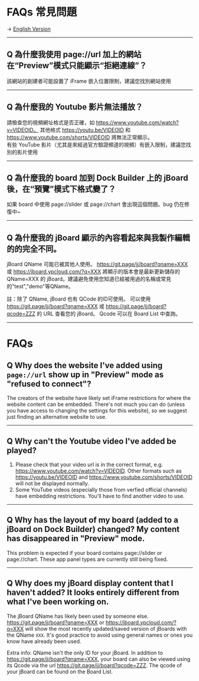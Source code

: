 # FAQs 常見問題

-> [English Version](#FAQs)

---

## Q 為什麼我使用 page://url 加上的網站在“Preview”模式只能顯示“拒絕連線”？
該網站的創建者可能設置了 iFrame 嵌入位置限制，建議您找別網站使用

---

## Q 為什麼我的 Youtube 影片無法播放？
請檢查您的視頻網址格式是否正確，如 https://www.youtube.com/watch?v=VIDEOID。 其他格式 https://youtu.be/VIDEOID 和 https://www.youtube.com/shorts/VIDEOID 將無法正常顯示。<br>
有些 YouTube 影片（尤其是來經過官方驗證頻道的視頻）有嵌入限制，建議您找別的影片使用

---

## Q 為什麼我的 board 加到 Dock Builder 上的 jBoard後，在“預覽”模式下格式變了？
如果 board 中使用 page://slider 或 page://chart 會出現這個問題。bug 仍在修復中~ 

---

## Q 為什麼我的 jBoard 顯示的內容看起來與我製作編輯的的完全不同。
jBoard QName 可能已被其他人使用。 https://git.page/jj/board?qname=XXX 或 https://jboard.ypcloud.com/?q=XXX  將顯示的版本會是最新更新儲存的 QName=XXX 的 jBoard。建議避免使用您知道已經被用過的名稱或常見的"test","demo"等QName。

註：除了 QName, jBoard 也有 QCode 的ID可使用。 可以使用 https://git.page/jj/board?qname=XXX 或 https://git.page/jj/board?qcode=ZZZ 的 URL 查看您的 jBoard。 Qcode 可以在 Board List 中查詢。

---

# FAQs
## Q Why does the website I've added using `page://url` show up in "Preview" mode as "refused to connect"?
The creators of the website have likely set iFrame restrictions for where the website content can be embedded. There's not much you can do (unless you have access to changing the settings for this website), so we suggest just finding an alternative website to use. 

---

## Q Why can't the Youtube video I've added be played?
  1. Please check that your video url is in the correct format, e.g. https://www.youtube.com/watch?v=VIDEOID. Other formats such as  https://youtu.be/VIDEOID and https://www.youtube.com/shorts/VIDEOID will not be displayed normally. 
  2. Some YouTube videos (especially those from verfied official channels) have embedding restrictions. You'll have to find another video to use.

---

## Q Why has the layout of my board (added to a jBoard on Dock Builder) changed? My content has disappeared in "Preview" mode. 
  This problem is expected if your board contains page://slider or page://chart. These app panel types are currently still being fixed.

---

## Q Why does my jBoard display content that I haven't added? It looks entirely different from what I've been working on. 
  The jBoard QName has likely been used by someone else. https://git.page/jj/board?qname=XXX or https://jboard.ypcloud.com/?q=XXX will show the most recently updated/saved version of jBoards with the QName `XXX`. It's good practice to avoid using general names or ones you know have already been used. 

Extra info: 
QName isn't the only ID for your jBoard. In addition to https://git.page/jj/board?qname=XXX, your board can also be viewed using its Qcode via the url https://git.page/jj/board?qcode=ZZZ. The qcode of your jBoard can be found on the Board List. 
